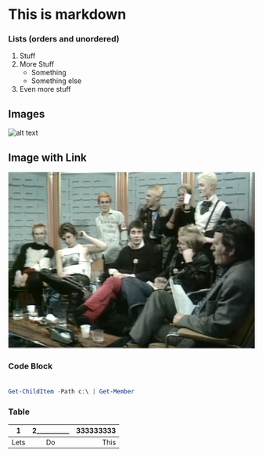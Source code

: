 # This is markdown

### Lists (orders and unordered)

1. Stuff
1. More Stuff
   - Something 
   - Something else
1. Even more stuff

## Images

![alt text](https://www.catster.com/wp-content/uploads/2017/08/A-fluffy-cat-looking-funny-surprised-or-concerned.jpg "Cat")

## Image with Link

[![Sex Pistol Interview](./Images/sexpistolsinterview.png)](https://youtu.be/LtHPhVhJ7Rs)

### Code Block

```powershell

Get-ChildItem -Path c:\ | Get-Member

```

### Table

1 | 2__________ | 333333333
--- | :---: | ---:
Lets | Do  | This



